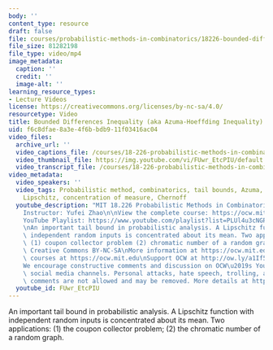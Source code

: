 ```yaml
---
body: ''
content_type: resource
draft: false
file: courses/probabilistic-methods-in-combinatorics/18226-bounded-differences-inequality_360p_16_9.mp4
file_size: 81282198
file_type: video/mp4
image_metadata:
  caption: ''
  credit: ''
  image-alt: ''
learning_resource_types:
- Lecture Videos
license: https://creativecommons.org/licenses/by-nc-sa/4.0/
resourcetype: Video
title: Bounded Differences Inequality (aka Azuma-Hoeffding Inequality)
uid: f6c8dfae-8a3e-4f6b-bdb9-11f03416ac04
video_files:
  archive_url: ''
  video_captions_file: /courses/18-226-probabilistic-methods-in-combinatorics-fall-2022/1L3WnZkErpGW2F7CNb8iu8HNLnP2MPmu2_transcript.webvtt
  video_thumbnail_file: https://img.youtube.com/vi/FUwr_EtcPIU/default.jpg
  video_transcript_file: /courses/18-226-probabilistic-methods-in-combinatorics-fall-2022/1L3WnZkErpGW2F7CNb8iu8HNLnP2MPmu2_transcript.pdf
video_metadata:
  video_speakers: ''
  video_tags: Probabilistic method, combinatorics, tail bounds, Azuma, Hoeffding,
    Lipschitz, concentration of measure, Chernoff
  youtube_description: "MIT 18.226 Probabilistic Methods in Combinatorics, Fall 2024\n\
    Instructor: Yufei Zhao\n\nView the complete course: https://ocw.mit.edu/courses/18-226-probabilistic-methods-in-combinatorics-fall-2022/\n\
    YouTube Playlist: https://www.youtube.com/playlist?list=PLUl4u3cNGP61cYB5ymvFiEbIb-wWHfaqO\n\
    \nAn important tail bound in probabilistic analysis. A Lipschitz function with\
    \ independent random inputs is concentrated about its mean. Two applications:\
    \ (1) coupon collector problem (2) chromatic number of a random graph.\n\nLicense:\
    \ Creative Commons BY-NC-SA\nMore information at https://ocw.mit.edu/terms\nMore\
    \ courses at https://ocw.mit.edu\nSupport OCW at http://ow.ly/a1If50zVRlQ\n\n\
    We encourage constructive comments and discussion on OCW\u2019s YouTube and other\
    \ social media channels. Personal attacks, hate speech, trolling, and inappropriate\
    \ comments are not allowed and may be removed. More details at https://ocw.mit.edu/comments."
  youtube_id: FUwr_EtcPIU
---
```

An important tail bound in probabilistic analysis. A Lipschitz function with independent random inputs is concentrated about its mean. Two applications: (1) the coupon collector problem; (2) the chromatic number of a random graph.